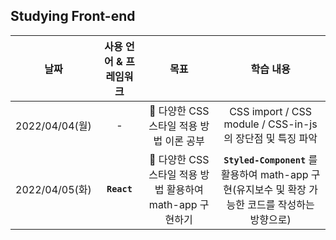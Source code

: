 ## Studying Front-end

|**날짜**|**사용 언어 & 프레임워크**|**목표**|**학습 내용**|
|:-----:|:---:|:---:|:-------:|
|2022/04/04(월)|-|🚩 다양한 CSS 스타일 적용 방법 이론 공부|CSS import / CSS module / CSS-in-js의 장단점 및 특징 파악|
|2022/04/05(화)|**`React`**|🚩 다양한 CSS 스타일 적용 방법 활용하여 math-app 구현하기|**`Styled-Component`** 를 활용하여 math-app 구현(유지보수 및 확장 가능한 코드를 작성하는 방향으로)|
